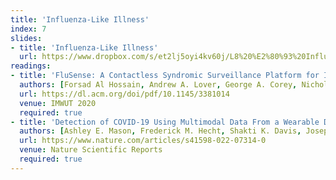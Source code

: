 ```yaml
---
title: 'Influenza-Like Illness'
index: 7
slides:
- title: 'Influenza-Like Illness'
  url: https://www.dropbox.com/s/et2lj5oyi4kv60j/L8%20%E2%80%93%20Influenza-Like%20Illness.pptx?dl=0
readings:
- title: 'FluSense: A Contactless Syndromic Surveillance Platform for Influenza-Like Illness in Hospital Waiting Areas'
  authors: [Forsad Al Hossain, Andrew A. Lover, George A. Corey, Nicholas G. Reich, Tauhidur Rahman]
  url: https://dl.acm.org/doi/pdf/10.1145/3381014
  venue: IMWUT 2020
  required: true
- title: 'Detection of COVID-19 Using Multimodal Data From a Wearable Device: Results From the First TemPredict Study'
  authors: [Ashley E. Mason, Frederick M. Hecht, Shakti K. Davis, Joseph L. Natale, Wendy Hartogensis, Natalie Damaso, Kajal T. Claypool, Stephan Dilchert, Subhasis Dasgupta, Shweta Purawat, Varun K. Viswanath, Amit Klein, Anoushka Chowdhary, Sarah M. Fisher, Claudine Anglo, Karena Y. Puldon, Danou Veasna, Jenifer G. Prather, Leena S. Pandya, Lindsey M. Fox, Michael Busch, Casey Giordano, Brittany K. Mercado, Jining Song, Rafael Jaimes, Brian S. Baum, Brian A. Telfer, Casandra W. Philipson, Paula P. Collins, Adam A. Rao, Edward J. Wang, Rachel H. Bandi, Bianca J. Choe, Elissa S. Epel, Stephen K. Epstein, Joanne B. Krasnoff, Marco B. Lee, Shi-Wen Lee, Gina M. Lopez, Arpan Mehta, Laura D. Melville, Tiffany S. Moon, Lilianne R. Mujica-Parodi, Kimberly M. Noel, Michael A. Orosco, Jesse M. Rideout, Janet D. Robishaw, Robert M. Rodriguez, Kaushal H. Shah, Jonathan H. Siegal, Amarnath Gupta, Ilkay Altintas, Benjamin L. Smarr]
  url: https://www.nature.com/articles/s41598-022-07314-0
  venue: Nature Scientific Reports
  required: true
---
```

